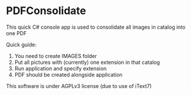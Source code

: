 # PDFConsolidate

This quick C# console app is used to consolidate all images in catalog into one PDF

Quick guide:
1. You need to create IMAGES folder
2. Put all pictures with (currently) one extension in that catalog
3. Run application and specify extension
4. PDF should be created alongside application

This software is under AGPLv3 license (due to use of iText7)
